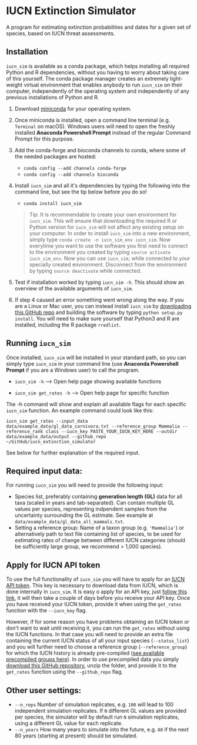 # IUCN Extinction Simulator

A program for estimating extinction probabilities and dates for a given set of species, based on IUCN threat assessments.


## Installation

`iucn_sim` is available as a conda package, which helps installing all required Python and R dependencies, without you having to worry about taking care of this yourself.
The conda package manager creates an extremely light-weight virtual environment that enables anybody to run `iucn_sim` on their computer, independently of the operating system and independently of any previous installations of Python and R.

1. Download [miniconda](https://docs.conda.io/en/latest/miniconda.html) for your operating system.

2. Once miniconda is installed, open a command line terminal (e.g. `Terminal` on macOS). Windows users will need to open the freshly installed **Anaconda Powershell Prompt** instead of the regular Command Prompt for this purpose.

3. Add the conda-forge and bioconda channels to conda, where some of the needed packages are hosted:
	- `conda config --add channels conda-forge`
	- `conda config --add channels bioconda`

4. Install `iucn_sim` and all it's dependencies by typing the following into the command line, but see the tip below before you do so!
	- `conda install iucn_sim`

	> Tip: It is recommendable to create your own environment for `iucn_sim`. This will ensure that downloading the required R or Python version for `iucn_sim` will not affect any existing setup on your computer. In order to install `iucn_sim` into a new environment, simply type `conda create -n iucn_sim_env iucn_sim`.
	Now everytime you want to use the software you first need to connect to the environment you created by typing `source activate iucn_sim_env`. Now you can use `iucn_sim`, while connected to your specially created environment. Disconnect from the environment by typing `source deactivate` while connected.

5. Test if installation worked by typing `iucn_sim -h`. This should show an overview of the available arguments of `iucn_sim`.

6. If step 4 caused an error something went wrong along the way. If you are a Linux or Mac user, you can instead install `iucn_sim` by [downloading this GitHub repo](https://github.com/tobiashofmann88/iucn_extinction_simulator/archive/master.zip) and building the software by typing `python setup.py install`. You will need to make sure yourself that Python3 and R are installed, including the R package `rredlist`.

## Running `iucn_sim`

Once installed, `iucn_sim` will be installed in your standard path, so you can simply type `iucn_sim` in your command line (use **Anaconda Powershell Prompt** if you are a Windows user) to call the program.

- `iucn_sim -h` --> Open help page showing available functions

- `iucn_sim get_rates -h` --> Open help page for specific function

The -h command will show and explain all available flags for each specific `iucn_sim` function. An example command could look like this:

`iucn_sim get_rates --input_data data/example_data/gl_data_carnivora.txt --reference_group Mammalia --reference_rank class --iucn_key PASTE_YOUR_IUCN_KEY_HERE --outdir data/example_data/output --github_repo ~/GitHub/iucn_extinction_simulator`

See below for further explanation of the required input.

## Required input data:

For running `iucn_sim` you will need to provide the following input:

- Species list, preferably containing **generation length (GL)** data for all taxa (scaled in years and tab-separated). Can contain multiple GL values per species, representing indpendent samples from the uncertainty surrounding the GL estimate. See example at `data/example_data/gl_data_all_mammals.txt`.
- Setting a reference group: Name of a taxon group (e.g. `'Mammalia'`) or alternatively path to text file containing list of species, to be used for estimating rates of change between different IUCN categories (should be sufficiently large group, we recommend > 1,000 species).


## Apply for IUCN API token

To use the full functionality of `iucn_sim` you will have to apply for an [IUCN API token](https://apiv3.iucnredlist.org/api/v3/token). This key is necessary to download data from IUCN, which is done internally in `iucn_sim`. It is easy o apply for an API key, just [follow this link](https://apiv3.iucnredlist.org/api/v3/token), it will then take a couple of days before you receive your API key. Once you have received your IUCN token, provide it when using the `get_rates` function with the `--iucn_key` flag.

However, if for some reason you have problems obtaining an IUCN token or don't want to wait until receiving it, you can run the `get_rates` without using the IUCN functions. In that case you will need to provide an extra file containing the current IUCN status of all your input species (`--status_list`) and you will further need to choose a reference group (`--reference_group`) for which the IUCN history is already pre-compiled ([see available precompiled groups here](https://github.com/tobiashofmann88/iucn_extinction_simulator/tree/master/data/precompiled/iucn_history)). In order to use precompiled data you simply [download this GitHub repository](https://github.com/tobiashofmann88/iucn_extinction_simulator/archive/master.zip), unzip the folder, and provide it to the `get_rates` function using the `--github_repo` flag. 


## Other user settings:

- `--n_reps` Number of simulation replicates, e.g. `100` will lead to 100 independent simulation replicates. If `N` different  GL values are provided per species, the simulator will by default run `N` simulation replicates, using a different GL value for each replicate.
- `--n_years` How many years to simulate into the future, e.g. `80` if the next 80 years (starting at present) should be simulated.



